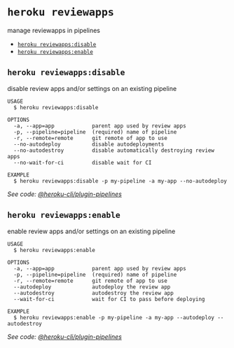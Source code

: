 `heroku reviewapps`
===================

manage reviewapps in pipelines

* [`heroku reviewapps:disable`](#heroku-reviewappsdisable)
* [`heroku reviewapps:enable`](#heroku-reviewappsenable)

## `heroku reviewapps:disable`

disable review apps and/or settings on an existing pipeline

```
USAGE
  $ heroku reviewapps:disable

OPTIONS
  -a, --app=app            parent app used by review apps
  -p, --pipeline=pipeline  (required) name of pipeline
  -r, --remote=remote      git remote of app to use
  --no-autodeploy          disable autodeployments
  --no-autodestroy         disable automatically destroying review apps
  --no-wait-for-ci         disable wait for CI

EXAMPLE
  $ heroku reviewapps:disable -p my-pipeline -a my-app --no-autodeploy
```

_See code: [@heroku-cli/plugin-pipelines](https://github.com/heroku/cli/blob/v7.41.0/src/commands/reviewapps/disable.ts)_

## `heroku reviewapps:enable`

enable review apps and/or settings on an existing pipeline

```
USAGE
  $ heroku reviewapps:enable

OPTIONS
  -a, --app=app            parent app used by review apps
  -p, --pipeline=pipeline  (required) name of pipeline
  -r, --remote=remote      git remote of app to use
  --autodeploy             autodeploy the review app
  --autodestroy            autodestroy the review app
  --wait-for-ci            wait for CI to pass before deploying

EXAMPLE
  $ heroku reviewapps:enable -p my-pipeline -a my-app --autodeploy --autodestroy
```

_See code: [@heroku-cli/plugin-pipelines](https://github.com/heroku/cli/blob/v7.41.0/src/commands/reviewapps/enable.ts)_
